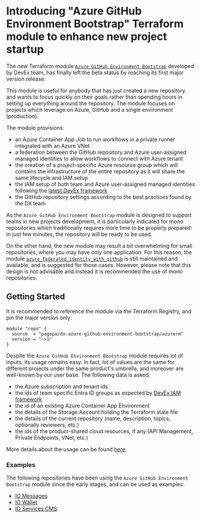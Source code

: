 # Introducing "Azure GitHub Environment Bootstrap" Terraform module to enhance new project startup

The new Terraform module [`Azure GitHub Environment Bootstrap`](https://github.com/pagopa/dx/blob/main/infra/modules/azure_github_environment_bootstrap) developed by DevEx team, has finally left the beta status by reaching its first major version release.

This module is useful for anybody that has just created a new repository and wants to focus quickly on their goals rather than spending hours in setting up everything around the repository. The module focuses on projects which leverage on Azure, GitHub and a single environment (production).

The module provisions:

- an Azure Container App Job to run workflows in a private runner integrated with an Azure VNet
- a federation between the GitHub repository and Azure user-assigned managed identities to allow workflows to connect with Azure tenant
- the creation of a project-specific Azure resource group which will contains the infrastructure of the entire repository as it will share the same lifecycle and IAM setup
- the IAM setup of both team and Azure user-assigned managed identities following the [latest DevEx framework](../azure-iam.md)
- the GitHub repository settings according to the best practices found by the DX team

As the `Azure GitHub Environment Bootstrap` module is designed to support teams in new projects development, it is particularly indicated for mono repositories which traditionally requires more time to be properly prepared: in just few minutes, the repository will be ready to be used.

On the other hand, the new module may result a bit overwhelming for small repositories, where you may have only one application. For this reason, the module [`azure_federated_identity_with_github`](https://github.com/pagopa/dx/blob/main/infra/modules/azure_federated_identity_with_github) is still maintained and available, and is suggested for those cases. However, please note that this design is not advisable and instead it is recommended the use of mono repositories.

## Getting Started

It is recommended to reference the module via the Terraform Registry, and pin the major version only:

```hcl
module "repo" {
  source  = "pagopa/dx-azure-github-environment-bootstrap/azurerm"
  version = "~>1"
}
```

Despite the `Azure GitHub Environment Bootstrap` module requires lot of inputs, its usage remains easy. In fact, lot of values are the same for different projects under the same product's umbrella, and moreover are well-known by our user base. The following data is asked:

- the Azure subscription and tenant ids
- the ids of team specific Entra ID groups as expected by [DevEx IAM framework](../azure-iam.md)
- the id of an existing Azure Container App Environment
- the details of the Storage Account holding the Terraform state file
- the details of the current repository (name, description, topics, optionally reviewers, etc.)
- the ids of the product-shared cloud resources, if any (API Management, Private Endpoints, VNet, etc.)

More details about the usage can be found [here](https://registry.terraform.io/modules/pagopa/dx-azure-github-environment-bootstrap/azurerm/latest).

### Examples

The following repositories have been using the `Azure GitHub Environment Bootstrap` module since the early stages, and can be used as examples:

- [IO Messages](https://github.com/pagopa/io-messages/tree/main/infra/repository)
- [IO Wallet](https://github.com/pagopa/io-wallet/tree/main/infra/repository)
- [IO Services CMS](https://github.com/pagopa/io-services-cms/tree/main/infra/repository)
